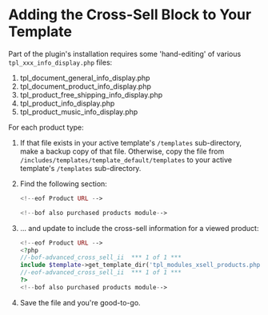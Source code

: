 # Adding the Cross-Sell Block to Your Template

Part of the plugin's installation requires some 'hand-editing' of various `tpl_xxx_info_display.php` files:

1. tpl_document_general_info_display.php
2. tpl_document_product_info_display.php
3. tpl_product_free_shipping_info_display.php
4. tpl_product_info_display.php
5. tpl_product_music_info_display.php

For each product type:

1. If that file exists in your active template's `/templates` sub-directory, make a backup copy of that file.  Otherwise, copy the file from `/includes/templates/template_default/templates` to your active template's `/templates` sub-directory.

2. Find the following section:

   ```php
   <!--eof Product URL -->
   
   <!--bof also purchased products module-->
   ```

3. ... and update to include the cross-sell information for a viewed product:

   ```php
   <!--eof Product URL -->
   <?php
   //-bof-advanced_cross_sell_ii  *** 1 of 1 ***
   include $template->get_template_dir('tpl_modules_xsell_products.php', DIR_WS_TEMPLATE, $current_page_base, 'templates') . '/tpl_modules_xsell_products.php';
   //-eof-advanced_cross_sell_ii  *** 1 of 1 ***
   ?>
   <!--bof also purchased products module-->
   ```
4. Save the file and you're good-to-go.